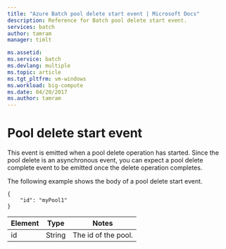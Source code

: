 ```yaml
---
title: "Azure Batch pool delete start event | Microsoft Docs"
description: Reference for Batch pool delete start event.
services: batch
author: tamram
manager: timlt

ms.assetid: 
ms.service: batch
ms.devlang: multiple
ms.topic: article
ms.tgt_pltfrm: vm-windows
ms.workload: big-compute
ms.date: 04/20/2017
ms.author: tamram
---
```


# Pool delete start event

 This event is emitted when a pool delete operation has started. Since the pool delete is an asynchronous event, you can expect a pool delete complete event to be emitted once the delete operation completes.

 The following example shows the body of a pool delete start event.

```
{
    "id": "myPool1"
}
```


| Element |  Type  |        Notes        |
|---------|--------|---------------------|
|   id    | String | The id of the pool. |

